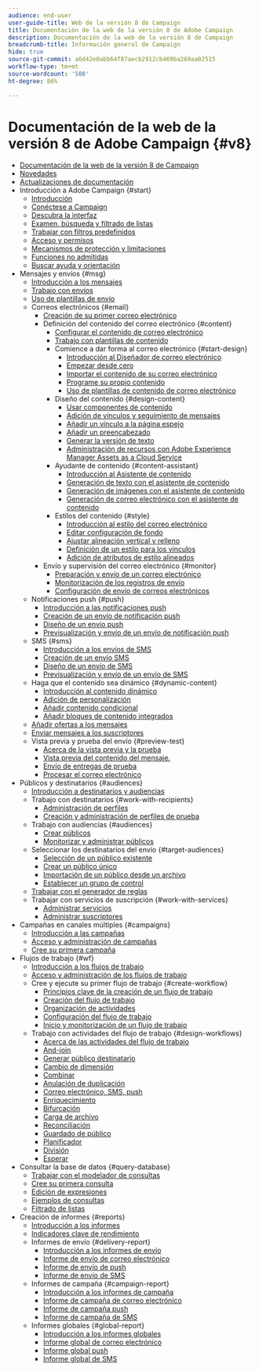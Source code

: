 ```yaml
---
audience: end-user
user-guide-title: Web de la versión 8 de Campaign
title: Documentación de la web de la versión 8 de Adobe Campaign
description: Documentación de la web de la versión 8 de Campaign
breadcrumb-title: Información general de Campaign
hide: true
source-git-commit: a6d42e0abb64f87aecb2912cb469ba269aa02515
workflow-type: tm+mt
source-wordcount: '508'
ht-degree: 86%

---
```



# Documentación de la web de la versión 8 de Adobe Campaign {#v8}

+ [Documentación de la web de la versión 8 de Campaign](campaign-web-home.md)
+ [Novedades](rn/whats-new.md)
+ [Actualizaciones de documentación](rn/documentation-updates.md)
+ Introducción a Adobe Campaign {#start}
   + [Introducción](get-started/get-started.md)
   + [Conéctese a Campaign](get-started/connect-to-campaign.md)
   + [Descubra la interfaz](get-started/user-interface.md)
   + [Examen, búsqueda y filtrado de listas](get-started/list-filters.md)
   + [Trabajar con filtros predefinidos](get-started/predefined-filters.md)
   + [Acceso y permisos](get-started/permissions.md)
   + [Mecanismos de protección y limitaciones](get-started/guardrails.md)
   + [Funciones no admitidas](get-started/unsupported.md)
   + [Buscar ayuda y orientación](get-started/using-ai.md)
+ Mensajes y envíos {#msg}
   + [Introducción a los mensajes](msg/gs-messages.md)
   + [Trabajo con envíos](msg/gs-deliveries.md)
   + [Uso de plantillas de envío](msg/delivery-template.md)
   + Correos electrónicos {#email}
      + [Creación de su primer correo electrónico](email/create-email.md)
      + Definición del contenido del correo electrónico {#content}
         + [Configurar el contenido de correo electrónico](content/edit-content.md)
         + [Trabajo con plantillas de contenido](content/create-email-templates.md)
         + Comience a dar forma al correo electrónico {#start-design}
            + [Introducción al Diseñador de correo electrónico](content/get-started-email-designer.md)
            + [Empezar desde cero](content/create-email-content.md)
            + [Importar el contenido de su correo electrónico](content/existing-content.md)
            + [Programe su propio contenido](content/code-content.md)
            + [Uso de plantillas de contenido de correo electrónico](content/use-email-templates.md)
         + Diseño del contenido {#design-content}
            + [Usar componentes de contenido](content/content-components.md)
            + [Adición de vínculos y seguimiento de mensajes](content/message-tracking.md)
            + [Añadir un vínculo a la página espejo](content/mirror-page.md)
            + [Añadir un preencabezado](content/preheader.md)
            + [Generar la versión de texto](content/text-version-email.md)
            + [Administración de recursos con Adobe Experience Manager Assets as a Cloud Service](content/aem-assets.md)
         + Ayudante de contenido {#content-assistant}
            + [Introducción al Asistente de contenido](content/generative-gs.md)
            + [Generación de texto con el asistente de contenido](content/generative-content.md)
            + [Generación de imágenes con el asistente de contenido](content/generative-image.md)
            + [Generación de correo electrónico con el asistente de contenido](content/generative-email.md)
         + Estilos del contenido {#style}
            + [Introducción al estilo del correo electrónico](content/get-started-email-style.md)
            + [Editar configuración de fondo](content/backgrounds.md)
            + [Ajustar alineación vertical y relleno](content/alignment-and-padding.md)
            + [Definición de un estilo para los vínculos](content/styling-links.md)
            + [Adición de atributos de estilo alineados](content/inline-styling.md)
      + Envío y supervisión del correo electrónico {#monitor}
         + [Preparación y envío de un correo electrónico](monitor/prepare-send.md)
         + [Monitorización de los registros de envío](monitor/delivery-logs.md)
         + [Configuración de envío de correos electrónicos](advanced-settings/delivery-settings.md)
   + Notificaciones push {#push}
      + [Introducción a las notificaciones push](push/gs-push.md)
      + [Creación de un envío de notificación push](push/create-push.md)
      + [Diseño de un envío push](push/content-push.md)
      + [Previsualización y envío de un envío de notificación push](push/send-push.md)
   + SMS {#sms}
      + [Introducción a los envíos de SMS](sms/gs-sms.md)
      + [Creación de un envío SMS](sms/create-sms.md)
      + [Diseño de un envío de SMS](sms/content-sms.md)
      + [Previsualización y envío de un envío de SMS](sms/send-sms.md)
   + Haga que el contenido sea dinámico {#dynamic-content}
      + [Introducción al contenido dinámico](personalization/gs-personalization.md)
      + [Adición de personalización](personalization/personalize.md)
      + [Añadir contenido condicional](personalization/conditions.md)
      + [Añadir bloques de contenido integrados](personalization/content-blocks.md)
   + [Añadir ofertas a los mensajes](content/offers.md)
   + [Enviar mensajes a los suscriptores](content/send-to-subscribers.md)
   + Vista previa y prueba del envío {#preview-test}
      + [Acerca de la vista previa y la prueba](preview-test/preview-test.md)
      + [Vista previa del contenido del mensaje.](preview-test/preview-content.md)
      + [Envío de entregas de prueba](preview-test/test-deliveries.md)
      + [Procesar el correo electrónico](preview-test/email-rendering.md)
+ Públicos y destinatarios {#audiences}
   + [Introducción a destinatarios y audiencias](audience/gs-audiences-recipients.md)
   + Trabajo con destinatarios {#work-with-recipients}
      + [Administración de perfiles](audience/about-recipients.md)
      + [Creación y administración de perfiles de prueba](audience/test-profiles.md)
   + Trabajo con audiencias {#audiences}
      + [Crear públicos](audience/create-audience.md)
      + [Monitorizar y administrar públicos](audience/manage-audience.md)
   + Seleccionar los destinatarios del envío {#target-audiences}
      + [Selección de un público existente](audience/add-audience.md)
      + [Crear un público único](audience/one-time-audience.md)
      + [Importación de un público desde un archivo](audience/file-audience.md)
      + [Establecer un grupo de control](audience/control-group.md)
   + [Trabajar con el generador de reglas](audience/segment-builder.md)
   + Trabajar con servicios de suscripción {#work-with-services}
      + [Administrar servicios](audience/manage-services.md)
      + [Administrar suscriptores](audience/manage-subscribers.md)
+ Campañas en canales múltiples {#campaigns}
   + [Introducción a las campañas](campaigns/gs-campaigns.md)
   + [Acceso y administración de campañas](campaigns/manage-campaigns.md)
   + [Cree su primera campaña](campaigns/create-campaigns.md)
+ Flujos de trabajo {#wf}
   + [Introducción a los flujos de trabajo](workflows/gs-workflows.md)
   + [Acceso y administración de los flujos de trabajo](workflows/access-monitor.md)
   + Cree y ejecute su primer flujo de trabajo {#create-workflow}
      + [Principios clave de la creación de un flujo de trabajo](workflows/gs-workflow-creation.md)
      + [Creación del flujo de trabajo](workflows/create-workflow.md)
      + [Organización de actividades](workflows/orchestrate-activities.md)
      + [Configuración del flujo de trabajo](workflows/workflow-settings.md)
      + [Inicio y monitorización de un flujo de trabajo](workflows/start-monitor-workflows.md)
   + Trabajo con actividades del flujo de trabajo {#design-workflows}
      + [Acerca de las actividades del flujo de trabajo](workflows/activities/about-activities.md)
      + [And-join](workflows/activities/and-join.md)
      + [Generar público destinatario](workflows/activities/build-audience.md)
      + [Cambio de dimensión](workflows/activities/change-dimension.md)
      + [Combinar](workflows/activities/combine.md)
      + [Anulación de duplicación](workflows/activities/deduplication.md)
      + [Correo electrónico, SMS, push](workflows/activities/channels.md)
      + [Enriquecimiento](workflows/activities/enrichment.md)
      + [Bifurcación](workflows/activities/fork.md)
      + [Carga de archivo](workflows/activities/load-file.md)
      + [Reconciliación](workflows/activities/reconciliation.md)
      + [Guardado de público](workflows/activities/save-audience.md)
      + [Planificador](workflows/activities/scheduler.md)
      + [División](workflows/activities/split.md)
      + [Esperar](workflows/activities/wait.md)
+ Consultar la base de datos {#query-database}
   + [Trabajar con el modelador de consultas](query/query-modeler-overview.md)
   + [Cree su primera consulta](query/build-query.md)
   + [Edición de expresiones](query/expression-editor.md)
   + [Ejemplos de consultas](query/query-samples.md)
   + [Filtrado de listas](query/filter.md)
+ Creación de informes {#reports}
   + [Introducción a los informes](reporting/gs-reports.md)
   + [Indicadores clave de rendimiento](reporting/kpis.md)
   + Informes de envío {#delivery-report}
      + [Introducción a los informes de envío](reporting/delivery-reports.md)
      + [Informe de envío de correo electrónico](reporting/email-report.md)
      + [Informe de envío de push](reporting/push-report.md)
      + [Informe de envío de SMS](reporting/sms-report.md)
   + Informes de campaña {#campaign-report}
      + [Introducción a los informes de campaña](reporting/campaign-reports.md)
      + [Informe de campaña de correo electrónico](reporting/campaign-reports-email.md)
      + [Informe de campaña push](reporting/campaign-reports-push.md)
      + [Informe de campaña de SMS](reporting/campaign-reports-sms.md)
   + Informes globales {#global-report}
      + [Introducción a los informes globales](reporting/global-reports.md)
      + [Informe global de correo electrónico](reporting/global-report-email.md)
      + [Informe global push](reporting/global-report-push.md)
      + [Informe global de SMS](reporting/global-report-sms.md)
